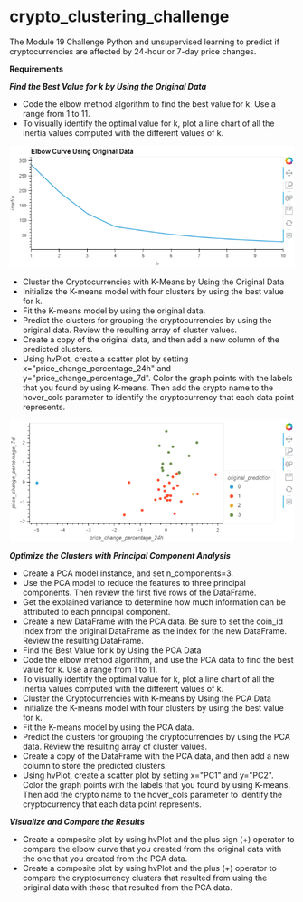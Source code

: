# crypto_clustering_challenge
The Module 19 Challenge Python and unsupervised learning to predict if cryptocurrencies are affected by 24-hour or 7-day price changes.

**Requirements**<br>

***Find the Best Value for k by Using the Original Data***
- Code the elbow method algorithm to find the best value for k. Use a range from 1 to 11.
- To visually identify the optimal value for k, plot a line chart of all the inertia values computed with the different values of k. <br>

![image](https://github.com/RachaelCaldwell/crypto_clustering/blob/main/Resources/elbow_original.png?raw=true)
- Cluster the Cryptocurrencies with K-Means by Using the Original Data
- Initialize the K-means model with four clusters by using the best value for k.
- Fit the K-means model by using the original data.
- Predict the clusters for grouping the cryptocurrencies by using the original data. Review the resulting array of cluster values.
- Create a copy of the original data, and then add a new column of the predicted clusters.
- Using hvPlot, create a scatter plot by setting x="price_change_percentage_24h" and y="price_change_percentage_7d". Color the graph points with the labels that you found by using K-means. Then add the crypto name to the hover_cols parameter to identify the cryptocurrency that each data point represents. <br>

![image](https://github.com/RachaelCaldwell/crypto_clustering/blob/main/Resources/scatter_original.png?raw=true)

***Optimize the Clusters with Principal Component Analysis***
- Create a PCA model instance, and set n_components=3.
- Use the PCA model to reduce the features to three principal components. Then review the first five rows of the DataFrame.
- Get the explained variance to determine how much information can be attributed to each principal component.
- Create a new DataFrame with the PCA data. Be sure to set the coin_id index from the original DataFrame as the index for the new DataFrame. Review the resulting DataFrame.
- Find the Best Value for k by Using the PCA Data
- Code the elbow method algorithm, and use the PCA data to find the best value for k. Use a range from 1 to 11.
- To visually identify the optimal value for k, plot a line chart of all the inertia values computed with the different values of k.
- Cluster the Cryptocurrencies with K-means by Using the PCA Data
- Initialize the K-means model with four clusters by using the best value for k.
- Fit the K-means model by using the PCA data.
- Predict the clusters for grouping the cryptocurrencies by using the PCA data. Review the resulting array of cluster values.
- Create a copy of the DataFrame with the PCA data, and then add a new column to store the predicted clusters.
- Using hvPlot, create a scatter plot by setting x="PC1" and y="PC2". Color the graph points with the labels that you found by using K-means. Then add the crypto name to the hover_cols parameter to identify the cryptocurrency that each data point represents.

***Visualize and Compare the Results***
- Create a composite plot by using hvPlot and the plus sign (+) operator to compare the elbow curve that you created from the original data with the one that you created from the PCA data.
- Create a composite plot by using hvPlot and the plus (+) operator to compare the cryptocurrency clusters that resulted from using the original data with those that resulted from the PCA data. 
